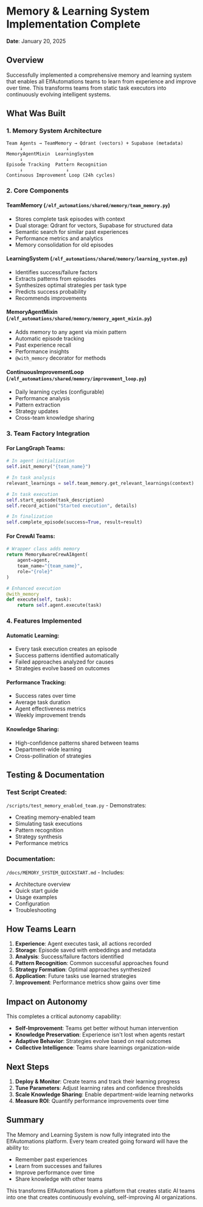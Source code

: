 # Memory & Learning System Implementation Complete
**Date**: January 20, 2025

## Overview

Successfully implemented a comprehensive memory and learning system that enables all ElfAutomations teams to learn from experience and improve over time. This transforms teams from static task executors into continuously evolving intelligent systems.

## What Was Built

### 1. Memory System Architecture

```
Team Agents → TeamMemory → Qdrant (vectors) + Supabase (metadata)
     ↓                ↓
MemoryAgentMixin  LearningSystem
     ↓                ↓
Episode Tracking  Pattern Recognition
     ↓                ↓
Continuous Improvement Loop (24h cycles)
```

### 2. Core Components

#### TeamMemory (`/elf_automations/shared/memory/team_memory.py`)
- Stores complete task episodes with context
- Dual storage: Qdrant for vectors, Supabase for structured data
- Semantic search for similar past experiences
- Performance metrics and analytics
- Memory consolidation for old episodes

#### LearningSystem (`/elf_automations/shared/memory/learning_system.py`)
- Identifies success/failure factors
- Extracts patterns from episodes
- Synthesizes optimal strategies per task type
- Predicts success probability
- Recommends improvements

#### MemoryAgentMixin (`/elf_automations/shared/memory/memory_agent_mixin.py`)
- Adds memory to any agent via mixin pattern
- Automatic episode tracking
- Past experience recall
- Performance insights
- `@with_memory` decorator for methods

#### ContinuousImprovementLoop (`/elf_automations/shared/memory/improvement_loop.py`)
- Daily learning cycles (configurable)
- Performance analysis
- Pattern extraction
- Strategy updates
- Cross-team knowledge sharing

### 3. Team Factory Integration

#### For LangGraph Teams:
```python
# In agent initialization
self.init_memory("{team_name}")

# In task analysis
relevant_learnings = self.team_memory.get_relevant_learnings(context)

# In task execution
self.start_episode(task_description)
self.record_action("Started execution", details)

# In finalization
self.complete_episode(success=True, result=result)
```

#### For CrewAI Teams:
```python
# Wrapper class adds memory
return MemoryAwareCrewAIAgent(
    agent=agent,
    team_name="{team_name}",
    role="{role}"
)

# Enhanced execution
@with_memory
def execute(self, task):
    return self.agent.execute(task)
```

### 4. Features Implemented

#### Automatic Learning:
- Every task execution creates an episode
- Success patterns identified automatically
- Failed approaches analyzed for causes
- Strategies evolve based on outcomes

#### Performance Tracking:
- Success rates over time
- Average task duration
- Agent effectiveness metrics
- Weekly improvement trends

#### Knowledge Sharing:
- High-confidence patterns shared between teams
- Department-wide learning
- Cross-pollination of strategies

## Testing & Documentation

### Test Script Created:
`/scripts/test_memory_enabled_team.py` - Demonstrates:
- Creating memory-enabled team
- Simulating task executions
- Pattern recognition
- Strategy synthesis
- Performance metrics

### Documentation:
`/docs/MEMORY_SYSTEM_QUICKSTART.md` - Includes:
- Architecture overview
- Quick start guide
- Usage examples
- Configuration
- Troubleshooting

## How Teams Learn

1. **Experience**: Agent executes task, all actions recorded
2. **Storage**: Episode saved with embeddings and metadata
3. **Analysis**: Success/failure factors identified
4. **Pattern Recognition**: Common successful approaches found
5. **Strategy Formation**: Optimal approaches synthesized
6. **Application**: Future tasks use learned strategies
7. **Improvement**: Performance metrics show gains over time

## Impact on Autonomy

This completes a critical autonomy capability:
- **Self-Improvement**: Teams get better without human intervention
- **Knowledge Preservation**: Experience isn't lost when agents restart
- **Adaptive Behavior**: Strategies evolve based on real outcomes
- **Collective Intelligence**: Teams share learnings organization-wide

## Next Steps

1. **Deploy & Monitor**: Create teams and track their learning progress
2. **Tune Parameters**: Adjust learning rates and confidence thresholds
3. **Scale Knowledge Sharing**: Enable department-wide learning networks
4. **Measure ROI**: Quantify performance improvements over time

## Summary

The Memory and Learning System is now fully integrated into the ElfAutomations platform. Every team created going forward will have the ability to:
- Remember past experiences
- Learn from successes and failures
- Improve performance over time
- Share knowledge with other teams

This transforms ElfAutomations from a platform that creates static AI teams into one that creates continuously evolving, self-improving AI organizations.
